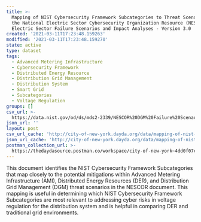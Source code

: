 ```yaml
---
title: >-
  Mapping of NIST Cybersecurity Framework Subcategories to Threat Scenarios from
  the National Electric Sector Cybersecurity Organization Resource (NESCOR)
  Electric Sector Failure Scenarios and Impact Analyses - Version 3.0
created: '2021-03-11T17:23:48.159263'
modified: '2021-03-11T17:23:48.159270'
state: active
type: dataset
tags:
  - Advanced Metering Infrastructure
  - Cybersecurity Framework
  - Distributed Energy Resource
  - Distribution Grid Management
  - Distribution System
  - Smart Grid
  - Subcategories
  - Voltage Regulation
groups: []
csv_url: >-
  https://data.nist.gov/od/ds/mds2-2339/NESCOR%20DGM%20Failure%20Scenarios_CSF%20Subcategories.csv
json_url: ''
layout: post
csv_url_cache: 'http://city-of-new-york.dayda.org/data/mapping-of-nist-cybersecurity.csv'
json_url_cache: 'http://city-of-new-york.dayda.org/data/mapping-of-nist-cybersecurity.json'
postman_collection_url: >-
  https://thedaydasource.postman.co/workspace/city-of-new-york~4dd0f07c-8a94-43dc-b3d3-1c3ba4f0d548/collection/aea92a79-a917-424e-8f9d-1021b1a17bdb
---
```

This document identifies the NIST Cybersecurity Framework Subcategories that map closely to the potential mitigations within Advanced Metering Infrastructure (AMI), Distributed Energy Resources (DER), and Distribution Grid Management (DGM) threat scenarios in the NESCOR document.  This mapping is useful in determining which NIST Cybersecurity Framework Subcategories are most relevant to addressing cyber risks in voltage regulation for the distribution system and is helpful in comparing DER and traditional grid environments.
